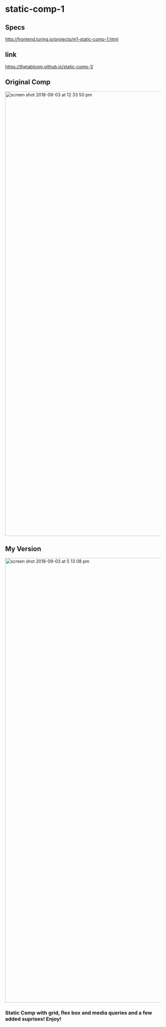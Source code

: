 # static-comp-1

## Specs
http://frontend.turing.io/projects/m1-static-comp-1.html

## link
https://thetabloom.github.io/static-comp-1/

## Original Comp

<img width="1440" alt="screen shot 2018-09-03 at 12 33 50 pm" src="https://user-images.githubusercontent.com/25753508/44998809-bf47fa80-af75-11e8-9877-07d379219b6a.png">

## My Version

<img width="1440" alt="screen shot 2018-09-03 at 5 13 08 pm" src="https://user-images.githubusercontent.com/25753508/45003208-3a70d700-af9d-11e8-862a-4bf3ead89045.png">


### Static Comp with grid, flex box and media queries and a few added suprises! Enjoy!

